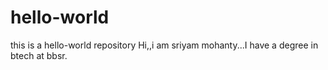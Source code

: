 # hello-world
this is a hello-world repository
Hi,,i am sriyam mohanty...I have a degree in btech at bbsr.
